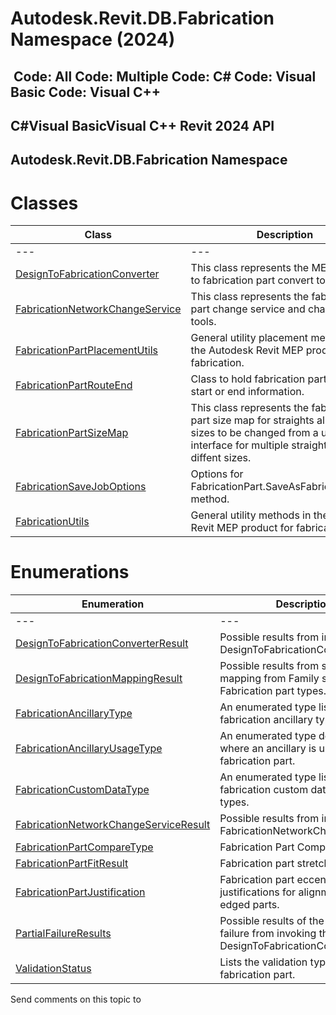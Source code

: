 # Autodesk.Revit.DB.Fabrication Namespace (2024)

﻿
 Code: All Code: Multiple Code: C# Code: Visual Basic Code: Visual C++   
---  
C#Visual BasicVisual C++
Revit 2024 API  
---  
Autodesk.Revit.DB.Fabrication Namespace  
---  
# Classes
| Class | Description |
| --- | --- |
| --- | --- | --- |
| [DesignToFabricationConverter](b2165e08-c8a4-5674-12ff-d359eba911d4.md "DesignToFabricationConverter Class") | This class represents the MEP design to fabrication part convert tool. |
| [FabricationNetworkChangeService](ddd58cb0-54bc-a864-9688-b890a7140112.md "FabricationNetworkChangeService Class") | This class represents the fabrication part change service and change size tools. |
| [FabricationPartPlacementUtils](111daded-a96e-e967-d70c-54e2c12c2d96.md "FabricationPartPlacementUtils Class") | General utility placement methods in the Autodesk Revit MEP product for fabrication. |
| [FabricationPartRouteEnd](58bd199f-5114-67de-011b-d054a1a4c4d9.md "FabricationPartRouteEnd Class") | Class to hold fabrication part routing start or end information. |
| [FabricationPartSizeMap](b4be4ccc-ac6d-bb65-ef61-a41713b2916f.md "FabricationPartSizeMap Class") | This class represents the fabrication part size map for straights allowing the sizes to be changed from a user interface for multiple straights with diffent sizes. |
| [FabricationSaveJobOptions](20934444-987d-1169-1619-2adb54377e7d.md "FabricationSaveJobOptions Class") | Options for FabricationPart.SaveAsFabricationJob() method. |
| [FabricationUtils](f7bafc3d-3697-e591-ebec-e7ca643422f9.md "FabricationUtils Class") | General utility methods in the Autodesk Revit MEP product for fabrication. |

# Enumerations
| Enumeration | Description |
| --- | --- |
| --- | --- | --- |
| [DesignToFabricationConverterResult](e2792594-c085-0582-9ff8-3eb8ea726bdc.md "DesignToFabricationConverterResult Enumeration") | Possible results from invoking the DesignToFabricationConverter. |
| [DesignToFabricationMappingResult](7f028cdc-ad5f-a349-b3e7-8c7d2e65ded0.md "DesignToFabricationMappingResult Enumeration") | Possible results from setting the mapping from Family symbols to Fabrication part types. |
| [FabricationAncillaryType](3f331b67-b918-5d8d-7fad-7313614c6e5e.md "FabricationAncillaryType Enumeration") | An enumerated type listing all fabrication ancillary types. |
| [FabricationAncillaryUsageType](dd6f3990-d050-01e1-6272-f6183c31a97c.md "FabricationAncillaryUsageType Enumeration") | An enumerated type describing where an ancillary is used on a fabrication part. |
| [FabricationCustomDataType](f83b689c-c6df-0776-669e-b77793e74a1b.md "FabricationCustomDataType Enumeration") | An enumerated type listing all fabrication custom data value types. |
| [FabricationNetworkChangeServiceResult](d637e2e7-215c-ac8e-7c9a-9311a07d68ba.md "FabricationNetworkChangeServiceResult Enumeration") | Possible results from invoking the FabricationNetworkChangeService. |
| [FabricationPartCompareType](af08ec0a-ab0d-2ba4-c6cd-f11c236a6e4d.md "FabricationPartCompareType Enumeration") | Fabrication Part Comparison Types |
| [FabricationPartFitResult](36a9c1b4-343e-c0ce-fd27-8b42b8a82288.md "FabricationPartFitResult Enumeration") | Fabrication part stretch/fill result. |
| [FabricationPartJustification](5c6c9daf-4547-01f1-9ba8-39a970ca9e68.md "FabricationPartJustification Enumeration") | Fabrication part eccentric justifications for alignment for flat edged parts. |
| [PartialFailureResults](e8c25aa2-8fca-83e8-14ac-0b7c29943caa.md "PartialFailureResults Enumeration") | Possible results of the partial failure from invoking the DesignToFabricationConverter. |
| [ValidationStatus](bf3700c3-dd66-1655-a0cd-e610c1aff5f2.md "ValidationStatus Enumeration") | Lists the validation type of the fabrication part. |

Send comments on this topic to 